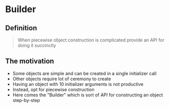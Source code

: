 # Builder

## Definition 
> When piecewise object construction is complicated provide an API for doing it succinctly

## The motivation
* Some objects are simple and can be created in a single initializer call
* Other objects require lot of ceremony to create
* Having an object with 10 initializer arguments is not productive
* Instead, opt for piecewise construction
* Here comes the "Builder" which is sort of API for constructing an object step-by-step